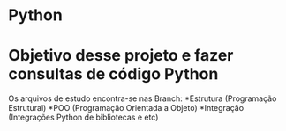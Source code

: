 # Python
# Objetivo desse projeto e fazer consultas de código Python
Os arquivos de estudo encontra-se nas Branch:
*Estrutura (Programação Estrutural)
*POO (Programação Orientada a Objeto)
*Integração (Integrações Python de bibliotecas e etc)
